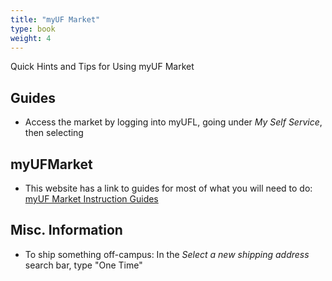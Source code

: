 ```yaml
---
title: "myUF Market"
type: book
weight: 4
---
```


Quick Hints and Tips for Using myUF Market

## Guides

* Access the market by logging into myUFL, going under _My Self Service_, then selecting 

## myUFMarket

* This website has a link to guides for most of what you will need to do: [myUF Market Instruction Guides](http://hr.ufl.edu/learn-grow/just-in-time-training/myufl-toolkits/purchasing/#sims)

## Misc. Information

* To ship something off-campus: In the _Select a new shipping address_ search bar, type "One Time"